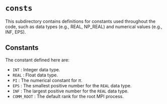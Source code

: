 `consts`
================================================================================

This subdirectory contains definitions for constants used throughout the code, such as data types (e.g., REAL, NP_REAL) and numerical values (e.g., INF, EPS).

Constants
--------------------------------------------------------------------------------

The constant defined here are:
- `INT` : Integer data type.
- `REAL` : Float data type.
- `PI` : The numerical constant for $\pi$.
- `EPS` : The smallest positive number for the `REAL` data type.
- `INF` : The largest positive number for the `REAL` data type.
- `COMM_ROOT` : The default rank for the root MPI process.